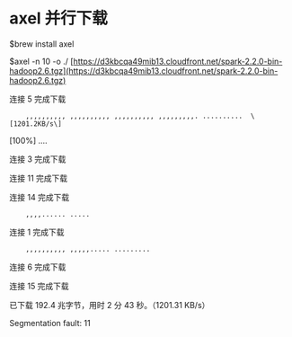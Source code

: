 # axel 并行下载

$brew install axel

$axel -n 10 -o ./  [https://d3kbcqa49mib13.cloudfront.net/spark-2.2.0-bin-hadoop2.6.tgz](https://d3kbcqa49mib13.cloudfront.net/spark-2.2.0-bin-hadoop2.6.tgz)

连接 5 完成下载

        ,,,,,,,,,, ,,,,,,,,,, ,,,,,,,,,, ,,,,,,,,,. ..........  \[1201.2KB/s\]

\[100%\]  ....

连接 3 完成下载

连接 11 完成下载

连接 14 完成下载

        ,,,,...... .....

连接 1 完成下载

        ,,,,,,,,,, ,,,,,..... .........

连接 6 完成下载

连接 15 完成下载



已下载 192.4 兆字节，用时 2 分 43 秒。（1201.31 KB/s）

Segmentation fault: 11

